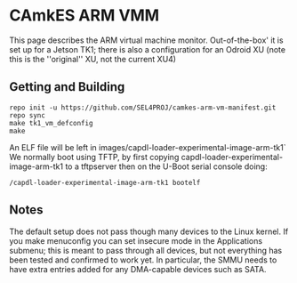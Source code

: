 # CAmkES ARM VMM
 This page describes the ARM virtual machine monitor.
Out-of-the-box' it is set up for a Jetson TK1; there is also a configuration for an Odroid XU (note this is the ''original'' XU, not the current XU4)

## Getting and Building
```
repo init -u https://github.com/SEL4PROJ/camkes-arm-vm-manifest.git
repo sync
make tk1_vm_defconfig
make
```

An ELF file will be left in images/capdl-loader-experimental-image-arm-tk1\`
We normally boot using TFTP, by first copying
capdl-loader-experimental-image-arm-tk1 to a tftpserver then on the
U-Boot serial console doing:
``` dhcp tftpboot $loadaddr
/capdl-loader-experimental-image-arm-tk1 bootelf
```

## Notes
 The default setup does not pass though many devices to the
Linux kernel. If you make menuconfig you can set insecure mode in the
Applications submenu; this is meant to pass through all devices, but not
everything has been tested and confirmed to work yet. In particular, the
SMMU needs to have extra entries added for any DMA-capable devices such
as SATA.
